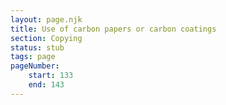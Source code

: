 ```yaml
---
layout: page.njk
title: Use of carbon papers or carbon coatings
section: Copying
status: stub
tags: page
pageNumber:
    start: 133
    end: 143
---
```

